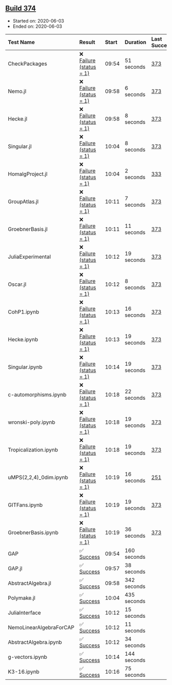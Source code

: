 ## [Build 374](https://oscarci.mathematik.uni-kl.de/job/oscar-julia-1.4/374/)

* Started on: 2020-06-03
* Ended on: 2020-06-03

| Test Name    | Result | Start | Duration | Last Success | First Failure |
|:-------------|:-------|:------|:---------|:-------------|:--------------|
| CheckPackages | ❌ [Failure (status = 1)](https://oscarci.mathematik.uni-kl.de/job/oscar-julia-1.4/374/artifact/logs/build-374/CheckPackages.log) | 09:54 | 51 seconds | [373](https://oscarci.mathematik.uni-kl.de/job/oscar-julia-1.4/373/) | [374](https://oscarci.mathematik.uni-kl.de/job/oscar-julia-1.4/374/) |
| Nemo.jl | ❌ [Failure (status = 1)](https://oscarci.mathematik.uni-kl.de/job/oscar-julia-1.4/374/artifact/logs/build-374/Nemo.jl.log) | 09:58 | 6 seconds | [373](https://oscarci.mathematik.uni-kl.de/job/oscar-julia-1.4/373/) | [374](https://oscarci.mathematik.uni-kl.de/job/oscar-julia-1.4/374/) |
| Hecke.jl | ❌ [Failure (status = 1)](https://oscarci.mathematik.uni-kl.de/job/oscar-julia-1.4/374/artifact/logs/build-374/Hecke.jl.log) | 09:58 | 8 seconds | [373](https://oscarci.mathematik.uni-kl.de/job/oscar-julia-1.4/373/) | [374](https://oscarci.mathematik.uni-kl.de/job/oscar-julia-1.4/374/) |
| Singular.jl | ❌ [Failure (status = 1)](https://oscarci.mathematik.uni-kl.de/job/oscar-julia-1.4/374/artifact/logs/build-374/Singular.jl.log) | 10:04 | 8 seconds | [373](https://oscarci.mathematik.uni-kl.de/job/oscar-julia-1.4/373/) | [374](https://oscarci.mathematik.uni-kl.de/job/oscar-julia-1.4/374/) |
| HomalgProject.jl | ❌ [Failure (status = 1)](https://oscarci.mathematik.uni-kl.de/job/oscar-julia-1.4/374/artifact/logs/build-374/HomalgProject.jl.log) | 10:04 | 2 seconds | [333](https://oscarci.mathematik.uni-kl.de/job/oscar-julia-1.4/333/) | [334](https://oscarci.mathematik.uni-kl.de/job/oscar-julia-1.4/334/) |
| GroupAtlas.jl | ❌ [Failure (status = 1)](https://oscarci.mathematik.uni-kl.de/job/oscar-julia-1.4/374/artifact/logs/build-374/GroupAtlas.jl.log) | 10:11 | 7 seconds | [373](https://oscarci.mathematik.uni-kl.de/job/oscar-julia-1.4/373/) | [374](https://oscarci.mathematik.uni-kl.de/job/oscar-julia-1.4/374/) |
| GroebnerBasis.jl | ❌ [Failure (status = 1)](https://oscarci.mathematik.uni-kl.de/job/oscar-julia-1.4/374/artifact/logs/build-374/GroebnerBasis.jl.log) | 10:11 | 11 seconds | [373](https://oscarci.mathematik.uni-kl.de/job/oscar-julia-1.4/373/) | [374](https://oscarci.mathematik.uni-kl.de/job/oscar-julia-1.4/374/) |
| JuliaExperimental | ❌ [Failure (status = 1)](https://oscarci.mathematik.uni-kl.de/job/oscar-julia-1.4/374/artifact/logs/build-374/JuliaExperimental.log) | 10:12 | 19 seconds | [373](https://oscarci.mathematik.uni-kl.de/job/oscar-julia-1.4/373/) | [374](https://oscarci.mathematik.uni-kl.de/job/oscar-julia-1.4/374/) |
| Oscar.jl | ❌ [Failure (status = 1)](https://oscarci.mathematik.uni-kl.de/job/oscar-julia-1.4/374/artifact/logs/build-374/Oscar.jl.log) | 10:12 | 8 seconds | [373](https://oscarci.mathematik.uni-kl.de/job/oscar-julia-1.4/373/) | [374](https://oscarci.mathematik.uni-kl.de/job/oscar-julia-1.4/374/) |
| CohP1.ipynb | ❌ [Failure (status = 1)](https://oscarci.mathematik.uni-kl.de/job/oscar-julia-1.4/374/artifact/logs/build-374/CohP1.ipynb.log) | 10:13 | 16 seconds | [373](https://oscarci.mathematik.uni-kl.de/job/oscar-julia-1.4/373/) | [374](https://oscarci.mathematik.uni-kl.de/job/oscar-julia-1.4/374/) |
| Hecke.ipynb | ❌ [Failure (status = 1)](https://oscarci.mathematik.uni-kl.de/job/oscar-julia-1.4/374/artifact/logs/build-374/Hecke.ipynb.log) | 10:13 | 19 seconds | [373](https://oscarci.mathematik.uni-kl.de/job/oscar-julia-1.4/373/) | [374](https://oscarci.mathematik.uni-kl.de/job/oscar-julia-1.4/374/) |
| Singular.ipynb | ❌ [Failure (status = 1)](https://oscarci.mathematik.uni-kl.de/job/oscar-julia-1.4/374/artifact/logs/build-374/Singular.ipynb.log) | 10:14 | 19 seconds | [373](https://oscarci.mathematik.uni-kl.de/job/oscar-julia-1.4/373/) | [374](https://oscarci.mathematik.uni-kl.de/job/oscar-julia-1.4/374/) |
| c-automorphisms.ipynb | ❌ [Failure (status = 1)](https://oscarci.mathematik.uni-kl.de/job/oscar-julia-1.4/374/artifact/logs/build-374/c-automorphisms.ipynb.log) | 10:18 | 22 seconds | [373](https://oscarci.mathematik.uni-kl.de/job/oscar-julia-1.4/373/) | [374](https://oscarci.mathematik.uni-kl.de/job/oscar-julia-1.4/374/) |
| wronski-poly.ipynb | ❌ [Failure (status = 1)](https://oscarci.mathematik.uni-kl.de/job/oscar-julia-1.4/374/artifact/logs/build-374/wronski-poly.ipynb.log) | 10:18 | 19 seconds | [373](https://oscarci.mathematik.uni-kl.de/job/oscar-julia-1.4/373/) | [374](https://oscarci.mathematik.uni-kl.de/job/oscar-julia-1.4/374/) |
| Tropicalization.ipynb | ❌ [Failure (status = 1)](https://oscarci.mathematik.uni-kl.de/job/oscar-julia-1.4/374/artifact/logs/build-374/Tropicalization.ipynb.log) | 10:18 | 19 seconds | [373](https://oscarci.mathematik.uni-kl.de/job/oscar-julia-1.4/373/) | [374](https://oscarci.mathematik.uni-kl.de/job/oscar-julia-1.4/374/) |
| uMPS(2,2,4)_0dim.ipynb | ❌ [Failure (status = 1)](https://oscarci.mathematik.uni-kl.de/job/oscar-julia-1.4/374/artifact/logs/build-374/uMPS-2-2-4-_0dim.ipynb.log) | 10:19 | 16 seconds | [251](https://oscarci.mathematik.uni-kl.de/job/oscar-julia-1.4/251/) | [252](https://oscarci.mathematik.uni-kl.de/job/oscar-julia-1.4/252/) |
| GITFans.ipynb | ❌ [Failure (status = 1)](https://oscarci.mathematik.uni-kl.de/job/oscar-julia-1.4/374/artifact/logs/build-374/GITFans.ipynb.log) | 10:19 | 19 seconds | [373](https://oscarci.mathematik.uni-kl.de/job/oscar-julia-1.4/373/) | [374](https://oscarci.mathematik.uni-kl.de/job/oscar-julia-1.4/374/) |
| GroebnerBasis.ipynb | ❌ [Failure (status = 1)](https://oscarci.mathematik.uni-kl.de/job/oscar-julia-1.4/374/artifact/logs/build-374/GroebnerBasis.ipynb.log) | 10:19 | 36 seconds | [373](https://oscarci.mathematik.uni-kl.de/job/oscar-julia-1.4/373/) | [374](https://oscarci.mathematik.uni-kl.de/job/oscar-julia-1.4/374/) |
| GAP | ✅ [Success](https://oscarci.mathematik.uni-kl.de/job/oscar-julia-1.4/374/artifact/logs/build-374/GAP.log) | 09:54 | 160 seconds |  |  |
| GAP.jl | ✅ [Success](https://oscarci.mathematik.uni-kl.de/job/oscar-julia-1.4/374/artifact/logs/build-374/GAP.jl.log) | 09:57 | 38 seconds |  |  |
| AbstractAlgebra.jl | ✅ [Success](https://oscarci.mathematik.uni-kl.de/job/oscar-julia-1.4/374/artifact/logs/build-374/AbstractAlgebra.jl.log) | 09:58 | 342 seconds |  |  |
| Polymake.jl | ✅ [Success](https://oscarci.mathematik.uni-kl.de/job/oscar-julia-1.4/374/artifact/logs/build-374/Polymake.jl.log) | 10:04 | 435 seconds |  |  |
| JuliaInterface | ✅ [Success](https://oscarci.mathematik.uni-kl.de/job/oscar-julia-1.4/374/artifact/logs/build-374/JuliaInterface.log) | 10:12 | 15 seconds |  |  |
| NemoLinearAlgebraForCAP | ✅ [Success](https://oscarci.mathematik.uni-kl.de/job/oscar-julia-1.4/374/artifact/logs/build-374/NemoLinearAlgebraForCAP.log) | 10:12 | 11 seconds |  |  |
| AbstractAlgebra.ipynb | ✅ [Success](https://oscarci.mathematik.uni-kl.de/job/oscar-julia-1.4/374/artifact/logs/build-374/AbstractAlgebra.ipynb.log) | 10:12 | 34 seconds |  |  |
| g-vectors.ipynb | ✅ [Success](https://oscarci.mathematik.uni-kl.de/job/oscar-julia-1.4/374/artifact/logs/build-374/g-vectors.ipynb.log) | 10:14 | 144 seconds |  |  |
| K3-16.ipynb | ✅ [Success](https://oscarci.mathematik.uni-kl.de/job/oscar-julia-1.4/374/artifact/logs/build-374/K3-16.ipynb.log) | 10:16 | 75 seconds |  |  |

